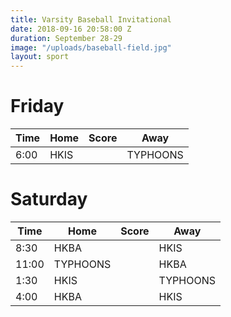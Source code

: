 ```yaml
---
title: Varsity Baseball Invitational
date: 2018-09-16 20:58:00 Z
duration: September 28-29
image: "/uploads/baseball-field.jpg"
layout: sport
---
```


# Friday

| Time | Home | Score | Away |
|------|------|-------|-----|
| 6:00 | HKIS |       | TYPHOONS |

# Saturday 
| Time |  Home  | Score |  Away  |
|------|--------|-------|--------|
| 8:30 | HKBA   |       |  HKIS  |
| 11:00|TYPHOONS|       |  HKBA  |
| 1:30 | HKIS   |       |TYPHOONS|
| 4:00 | HKBA   |       | HKIS |
